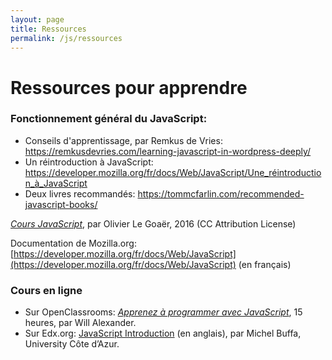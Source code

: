 ```yaml
---
layout: page
title: Ressources
permalink: /js/ressources
---
```


Ressources pour apprendre
==

### Fonctionnement général du JavaScript:

- Conseils d'apprentissage, par Remkus de Vries: <https://remkusdevries.com/learning-javascript-in-wordpress-deeply/>
- Un réintroduction à JavaScript: <https://developer.mozilla.org/fr/docs/Web/JavaScript/Une_réintroduction_à_JavaScript>
- Deux livres recommandés: <https://tommcfarlin.com/recommended-javascript-books/>


*[Cours JavaScript](https://fr.slideshare.net/OlivierLeGoar/cours-javascript-60125613)*, par Olivier Le Goaër, 2016 (CC Attribution License)

Documentation de Mozilla.org: [https://developer.mozilla.org/fr/docs/Web/JavaScript](https://developer.mozilla.org/fr/docs/Web/JavaScript) (en français)

### Cours en ligne

- Sur OpenClassrooms: *[Apprenez à programmer avec JavaScript](https://openclassrooms.com/fr/courses/6175841-apprenez-a-programmer-avec-javascript)*, 15 heures, par Will Alexander.
- Sur Edx.org: [JavaScript Introduction](https://www.edx.org/course/javascript-introduction-2) (en anglais), par Michel Buffa, University Côte d’Azur.